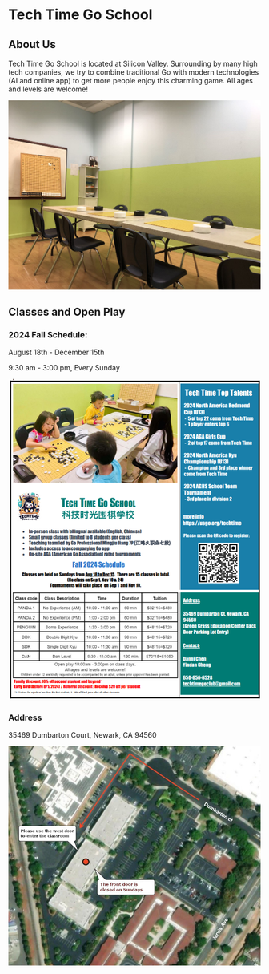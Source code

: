 # Tech Time Go School

## About Us

Tech Time Go School is located at Silicon Valley. Surrounding by many high tech companies, we try to combine traditional Go with modern technologies (AI and online app) to get more people enjoy this charming game.
All ages and levels are welcome!

![](images/classroom1.jpg)

## Classes and Open Play

### 2024 Fall Schedule:

August 18th - December 15th 

9:30 am - 3:00 pm, Every Sunday

![](images/flyer_2024_fall.png)

### Address

35469 Dumbarton Court, Newark, CA 94560

![](images/map.jpg)
